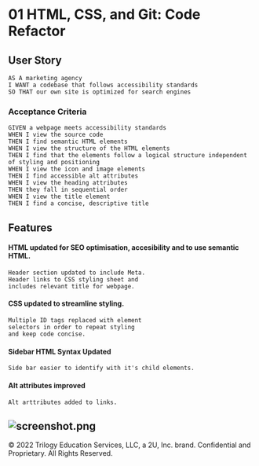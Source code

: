 # 01 HTML, CSS, and Git: Code Refactor

## User Story
```
AS A marketing agency
I WANT a codebase that follows accessibility standards
SO THAT our own site is optimized for search engines
```

### Acceptance Criteria

```
GIVEN a webpage meets accessibility standards
WHEN I view the source code
THEN I find semantic HTML elements
WHEN I view the structure of the HTML elements
THEN I find that the elements follow a logical structure independent of styling and positioning
WHEN I view the icon and image elements
THEN I find accessible alt attributes
WHEN I view the heading attributes
THEN they fall in sequential order
WHEN I view the title element
THEN I find a concise, descriptive title
```
## Features


#### HTML updated for SEO optimisation, accesibility and to use semantic HTML.
```
Header section updated to include Meta.
Header links to CSS styling sheet and
includes relevant title for webpage.
```

#### CSS updated to streamline styling.
```
Multiple ID tags replaced with element
selectors in order to repeat styling
and keep code concise.
```

#### Sidebar HTML Syntax Updated
```
Side bar easier to identify with it's child elements.
```

#### Alt attributes improved
```
Alt arttributes added to links.
```
![screenshot.png](./assets/images/screenshot.png/)
---
© 2022 Trilogy Education Services, LLC, a 2U, Inc. brand. Confidential and Proprietary. All Rights Reserved.

